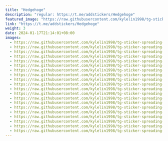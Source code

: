 ```yaml
---
title: "Hedgehoge"
description: "regular: https://t.me/addstickers/Hedgehoge"
featured_image: "https://raw.githubusercontent.com/kylelin1998/tg-sticker-spreading-worldwide-images/main/img/48880ceb-5542-430b-83ff-692f5e1c20b7.jpg"
link: "https://t.me/addstickers/Hedgehoge"
weight: 3
date: 2024-01-17T21:14:01+08:00
images:
  - https://raw.githubusercontent.com/kylelin1998/tg-sticker-spreading-worldwide-images/main/img/48880ceb-5542-430b-83ff-692f5e1c20b7.jpg
  - https://raw.githubusercontent.com/kylelin1998/tg-sticker-spreading-worldwide-images/main/img/7e774e9d-89c9-466b-aa23-5de335ffa5bd.jpg
  - https://raw.githubusercontent.com/kylelin1998/tg-sticker-spreading-worldwide-images/main/img/7ca64cae-cbe5-4a2c-976f-bfc010a55a37.jpg
  - https://raw.githubusercontent.com/kylelin1998/tg-sticker-spreading-worldwide-images/main/img/06bd1d53-00a8-4f1b-8de9-6c104e031088.jpg
  - https://raw.githubusercontent.com/kylelin1998/tg-sticker-spreading-worldwide-images/main/img/718fbca4-a104-4e34-be1f-7dbceae436a6.jpg
  - https://raw.githubusercontent.com/kylelin1998/tg-sticker-spreading-worldwide-images/main/img/bf7b2c2e-7dcc-42fa-840a-609456b38f8f.jpg
  - https://raw.githubusercontent.com/kylelin1998/tg-sticker-spreading-worldwide-images/main/img/28315715-6b55-4bb0-b241-268eaa5fbbe8.jpg
  - https://raw.githubusercontent.com/kylelin1998/tg-sticker-spreading-worldwide-images/main/img/2d972257-a194-4dcd-831c-127e046598f3.jpg
  - https://raw.githubusercontent.com/kylelin1998/tg-sticker-spreading-worldwide-images/main/img/9c96a592-f6fc-41ce-afd2-07874320dad1.jpg
  - https://raw.githubusercontent.com/kylelin1998/tg-sticker-spreading-worldwide-images/main/img/1eaa25ed-3863-446f-9fcb-8d89baa8a9e3.jpg
  - https://raw.githubusercontent.com/kylelin1998/tg-sticker-spreading-worldwide-images/main/img/b33b2eb2-3d04-45af-a0a5-18800758941c.jpg
  - https://raw.githubusercontent.com/kylelin1998/tg-sticker-spreading-worldwide-images/main/img/e4d161ff-8b2e-461c-bc3a-5381abb4c64a.jpg
  - https://raw.githubusercontent.com/kylelin1998/tg-sticker-spreading-worldwide-images/main/img/e5b0ab89-4ed5-4801-bd61-095f2fac3d81.jpg
  - https://raw.githubusercontent.com/kylelin1998/tg-sticker-spreading-worldwide-images/main/img/d237af2e-c21d-4bd8-9780-d09abcee1171.jpg
  - https://raw.githubusercontent.com/kylelin1998/tg-sticker-spreading-worldwide-images/main/img/d043beda-fc75-4577-a2fe-44a730e3b546.jpg
  - https://raw.githubusercontent.com/kylelin1998/tg-sticker-spreading-worldwide-images/main/img/2e685c7e-1f7d-4cf8-af4a-ca2cedca8fda.jpg
  - https://raw.githubusercontent.com/kylelin1998/tg-sticker-spreading-worldwide-images/main/img/20e38f09-4de4-41de-a956-d7e30c5dcd5a.jpg
  - https://raw.githubusercontent.com/kylelin1998/tg-sticker-spreading-worldwide-images/main/img/0122011b-ffff-45c4-a1e2-adc396d27f8e.jpg
  - https://raw.githubusercontent.com/kylelin1998/tg-sticker-spreading-worldwide-images/main/img/a88f03c7-0e83-4273-af14-db19495dc6e7.jpg
  - https://raw.githubusercontent.com/kylelin1998/tg-sticker-spreading-worldwide-images/main/img/053aa617-cef2-49f7-8bbf-57d1d3cad668.jpg
---
```

